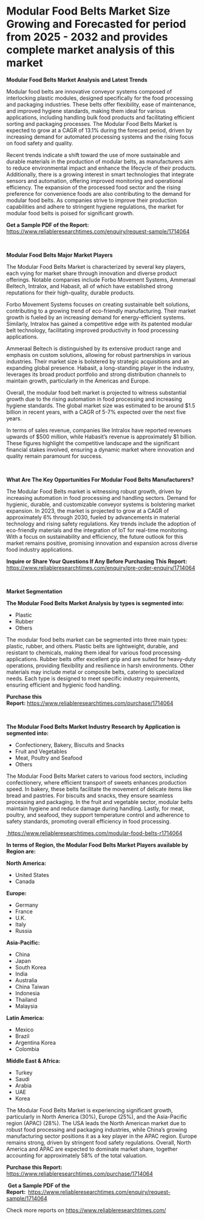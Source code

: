 <p><h1>Modular Food Belts Market Size Growing and Forecasted for period from 2025 - 2032 and provides complete market analysis of this market</h1></p><p><strong>Modular Food Belts Market Analysis and Latest Trends</strong></p>
<p><p>Modular food belts are innovative conveyor systems composed of interlocking plastic modules, designed specifically for the food processing and packaging industries. These belts offer flexibility, ease of maintenance, and improved hygiene standards, making them ideal for various applications, including handling bulk food products and facilitating efficient sorting and packaging processes. The Modular Food Belts Market is expected to grow at a CAGR of 13.1% during the forecast period, driven by increasing demand for automated processing systems and the rising focus on food safety and quality. </p><p>Recent trends indicate a shift toward the use of more sustainable and durable materials in the production of modular belts, as manufacturers aim to reduce environmental impact and enhance the lifecycle of their products. Additionally, there is a growing interest in smart technologies that integrate sensors and automation, offering improved monitoring and operational efficiency. The expansion of the processed food sector and the rising preference for convenience foods are also contributing to the demand for modular food belts. As companies strive to improve their production capabilities and adhere to stringent hygiene regulations, the market for modular food belts is poised for significant growth.</p></p>
<p><strong>Get a Sample PDF of the Report:&nbsp;</strong> <a href="https://www.reliableresearchtimes.com/enquiry/request-sample/1714064?utm_campaign=1558&utm_medium=2&utm_source=Github&utm_content=ia&utm_term=11012025&utm_id=modular-food-belts">https://www.reliableresearchtimes.com/enquiry/request-sample/1714064</a></p>
<p>&nbsp;</p>
<p><strong>Modular Food Belts Major Market Players</strong></p>
<p><p>The Modular Food Belts Market is characterized by several key players, each vying for market share through innovation and diverse product offerings. Notable companies include Forbo Movement Systems, Ammeraal Beltech, Intralox, and Habasit, all of which have established strong reputations for their high-quality, durable products.</p><p>Forbo Movement Systems focuses on creating sustainable belt solutions, contributing to a growing trend of eco-friendly manufacturing. Their market growth is fueled by an increasing demand for energy-efficient systems. Similarly, Intralox has gained a competitive edge with its patented modular belt technology, facilitating improved productivity in food processing applications.</p><p>Ammeraal Beltech is distinguished by its extensive product range and emphasis on custom solutions, allowing for robust partnerships in various industries. Their market size is bolstered by strategic acquisitions and an expanding global presence. Habasit, a long-standing player in the industry, leverages its broad product portfolio and strong distribution channels to maintain growth, particularly in the Americas and Europe.</p><p>Overall, the modular food belt market is projected to witness substantial growth due to the rising automation in food processing and increasing hygiene standards. The global market size was estimated to be around $1.5 billion in recent years, with a CAGR of 5-7% expected over the next five years.</p><p>In terms of sales revenue, companies like Intralox have reported revenues upwards of $500 million, while Habasit’s revenue is approximately $1 billion. These figures highlight the competitive landscape and the significant financial stakes involved, ensuring a dynamic market where innovation and quality remain paramount for success.</p></p>
<p>&nbsp;</p>
<p><strong>What Are The Key Opportunities For Modular Food Belts Manufacturers?</strong></p>
<p><p>The Modular Food Belts market is witnessing robust growth, driven by increasing automation in food processing and handling sectors. Demand for hygienic, durable, and customizable conveyor systems is bolstering market expansion. In 2023, the market is projected to grow at a CAGR of approximately 6% through 2030, fueled by advancements in material technology and rising safety regulations. Key trends include the adoption of eco-friendly materials and the integration of IoT for real-time monitoring. With a focus on sustainability and efficiency, the future outlook for this market remains positive, promising innovation and expansion across diverse food industry applications.</p></p>
<p><strong>Inquire or Share Your Questions If Any Before Purchasing This Report:</strong> <a href="https://www.reliableresearchtimes.com/enquiry/pre-order-enquiry/1714064?utm_campaign=1558&utm_medium=2&utm_source=Github&utm_content=ia&utm_term=11012025&utm_id=modular-food-belts">https://www.reliableresearchtimes.com/enquiry/pre-order-enquiry/1714064</a></p>
<p>&nbsp;</p>
<p><strong>Market Segmentation</strong></p>
<p><strong>The Modular Food Belts Market Analysis by types is segmented into:</strong></p>
<p><ul><li>Plastic</li><li>Rubber</li><li>Others</li></ul></p>
<p><p>The modular food belts market can be segmented into three main types: plastic, rubber, and others. Plastic belts are lightweight, durable, and resistant to chemicals, making them ideal for various food processing applications. Rubber belts offer excellent grip and are suited for heavy-duty operations, providing flexibility and resilience in harsh environments. Other materials may include metal or composite belts, catering to specialized needs. Each type is designed to meet specific industry requirements, ensuring efficient and hygienic food handling.</p></p>
<p><strong>Purchase this Report:&nbsp;</strong><a href="https://www.reliableresearchtimes.com/purchase/1714064?utm_campaign=1558&utm_medium=2&utm_source=Github&utm_content=ia&utm_term=11012025&utm_id=modular-food-belts">https://www.reliableresearchtimes.com/purchase/1714064</a></p>
<p>&nbsp;</p>
<p><strong>The Modular Food Belts Market Industry Research by Application is segmented into:</strong></p>
<p><ul><li>Confectionery, Bakery, Biscuits and Snacks</li><li>Fruit and Vegetables</li><li>Meat, Poultry and Seafood</li><li>Others</li></ul></p>
<p><p>The Modular Food Belts Market caters to various food sectors, including confectionery, where efficient transport of sweets enhances production speed. In bakery, these belts facilitate the movement of delicate items like bread and pastries. For biscuits and snacks, they ensure seamless processing and packaging. In the fruit and vegetable sector, modular belts maintain hygiene and reduce damage during handling. Lastly, for meat, poultry, and seafood, they support temperature control and adherence to safety standards, promoting overall efficiency in food processing.</p></p>
<p><a href="https://www.reliableresearchtimes.com/modular-food-belts-r1714064?utm_campaign=1558&utm_medium=2&utm_source=Github&utm_content=ia&utm_term=11012025&utm_id=modular-food-belts">&nbsp;https://www.reliableresearchtimes.com/modular-food-belts-r1714064</a></p>
<p><strong>In terms of Region, the Modular Food Belts Market Players available by Region are:</strong></p>
<p>
    <p> <strong> North America: </strong>
        <ul>
            <li>United States</li>
            <li>Canada</li>
        </ul>
        </p> 
    <p> <strong> Europe: </strong>
        <ul>
            <li>Germany</li>
            <li>France</li>
            <li>U.K.</li>
            <li>Italy</li>
            <li>Russia</li>
        </ul>
        </p> 
    <p> <strong> Asia-Pacific: </strong>
        <ul>
            <li>China</li>
            <li>Japan</li>
            <li>South Korea</li>
            <li>India</li>
            <li>Australia</li>
            <li>China Taiwan</li>
            <li>Indonesia</li>
            <li>Thailand</li>
            <li>Malaysia</li>
        </ul>
        </p> 
    <p> <strong> Latin America: </strong>
        <ul>
            <li>Mexico</li>
            <li>Brazil</li>
            <li>Argentina Korea</li>
            <li>Colombia</li>
        </ul>
        </p> 
    <p> <strong> Middle East & Africa: </strong>
        <ul>
            <li>Turkey</li>
            <li>Saudi</li>
            <li>Arabia</li>
            <li>UAE</li>
            <li>Korea</li>
        </ul>
    </p>
    </p>
<p><p>The Modular Food Belts Market is experiencing significant growth, particularly in North America (30%), Europe (25%), and the Asia-Pacific region (APAC) (28%). The USA leads the North American market due to robust food processing and packaging industries, while China’s growing manufacturing sector positions it as a key player in the APAC region. Europe remains strong, driven by stringent food safety regulations. Overall, North America and APAC are expected to dominate market share, together accounting for approximately 58% of the total valuation.</p></p>
<p><strong>Purchase this Report: </strong><a href="https://www.reliableresearchtimes.com/purchase/1714064?utm_campaign=1558&utm_medium=2&utm_source=Github&utm_content=ia&utm_term=11012025&utm_id=modular-food-belts">https://www.reliableresearchtimes.com/purchase/1714064</a></p>
<p>&nbsp;<strong>Get a Sample PDF of the Report:&nbsp;&nbsp;</strong><a href="https://www.reliableresearchtimes.com/enquiry/request-sample/1714064?utm_campaign=1558&utm_medium=2&utm_source=Github&utm_content=ia&utm_term=11012025&utm_id=modular-food-belts">https://www.reliableresearchtimes.com/enquiry/request-sample/1714064</a></p>
<p><strong></strong></p>
<p>Check more reports on <a href="https://www.reliableresearchtimes.com/?utm_campaign=1558&utm_medium=2&utm_source=Github&utm_content=ia&utm_term=11012025&utm_id=modular-food-belts">https://www.reliableresearchtimes.com/</a></p>